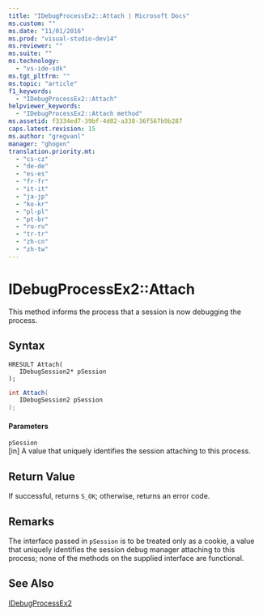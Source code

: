 ```yaml
---
title: "IDebugProcessEx2::Attach | Microsoft Docs"
ms.custom: ""
ms.date: "11/01/2016"
ms.prod: "visual-studio-dev14"
ms.reviewer: ""
ms.suite: ""
ms.technology: 
  - "vs-ide-sdk"
ms.tgt_pltfrm: ""
ms.topic: "article"
f1_keywords: 
  - "IDebugProcessEx2::Attach"
helpviewer_keywords: 
  - "IDebugProcessEx2::Attach method"
ms.assetid: f3334ed7-39bf-4d02-a338-36f567b9b287
caps.latest.revision: 15
ms.author: "gregvanl"
manager: "ghogen"
translation.priority.mt: 
  - "cs-cz"
  - "de-de"
  - "es-es"
  - "fr-fr"
  - "it-it"
  - "ja-jp"
  - "ko-kr"
  - "pl-pl"
  - "pt-br"
  - "ru-ru"
  - "tr-tr"
  - "zh-cn"
  - "zh-tw"
---
```

# IDebugProcessEx2::Attach
This method informs the process that a session is now debugging the process.  
  
## Syntax  
  
```cpp#  
HRESULT Attach(   
   IDebugSession2* pSession  
);  
```  
  
```c#  
int Attach(  
   IDebugSession2 pSession  
);  
```  
  
#### Parameters  
 `pSession`  
 [in] A value that uniquely identifies the session attaching to this process.  
  
## Return Value  
 If successful, returns `S_OK`; otherwise, returns an error code.  
  
## Remarks  
 The interface passed in `pSession` is to be treated only as a cookie, a value that uniquely identifies the session debug manager attaching to this process; none of the methods on the supplied interface are functional.  
  
## See Also  
 [IDebugProcessEx2](../../../extensibility/debugger/reference/idebugprocessex2.md)